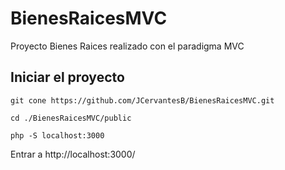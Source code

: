 # BienesRaicesMVC

Proyecto Bienes Raices realizado con el paradigma MVC

## Iniciar el proyecto

~~~
git cone https://github.com/JCervantesB/BienesRaicesMVC.git

cd ./BienesRaicesMVC/public

php -S localhost:3000
~~~

Entrar a http://localhost:3000/

